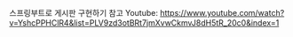 스프링부트로 게시판 구현하기
참고 Youtube:
https://www.youtube.com/watch?v=YshcPPHClR4&list=PLV9zd3otBRt7jmXvwCkmvJ8dH5tR_20c0&index=1
